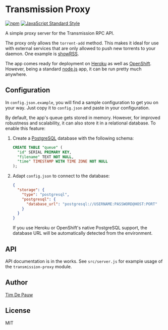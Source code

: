# Transmission Proxy

[![npm](https://img.shields.io/npm/v/transmission-proxy.svg)](https://www.npmjs.com/package/transmission-proxy) [![JavaScript Standard Style](https://img.shields.io/badge/code%20style-standard-brightgreen.svg)](https://github.com/feross/standard)

A simple proxy server for the Transmission RPC API.

The proxy only allows the `torrent-add` method. This makes it ideal for use with
external services that are only allowed to push new torrents to your daemon.
One example is [showRSS](http://showrss.info/).

The app comes ready for deployment on [Heroku](https://www.heroku.com/) as well
as [OpenShift](https://www.openshift.com/). However, being a standard
[node.js](http://nodejs.org/) app, it can be run pretty much anywhere.

## Configuration

In `config.json.example`, you will find a sample configuration to get you on
your way. Just copy it to `config.json` and paste in your configuration.

By default, the app's queue gets stored in memory. However, for improved
robustness and scalability, it can also store it in a relational database.
To enable this feature:

1. Create a [PostgreSQL](http://www.postgresql.org/) database with the
following schema:

    ```sql
    CREATE TABLE "queue" (
      "id" SERIAL PRIMARY KEY,
      "filename" TEXT NOT NULL,
      "time" TIMESTAMP WITH TIME ZONE NOT NULL
    );
    ```

2. Adapt `config.json` to connect to the database:

    ```json
    {
      "storage": {
        "type": "postgresql",
        "postgresql": {
          "database_url": "postgresql://USERNAME:PASSWORD@HOST:PORT"
        }
      }
    }
    ```

    If you use Heroku or OpenShift's native PostgreSQL support, the database
    URL will be automatically detected from the environment.

## API

API documentation is in the works. See `src/server.js` for example usage of the
`transmission-proxy` module.

## Author

[Tim De Pauw](https://tmdpw.eu/)

## License

MIT

